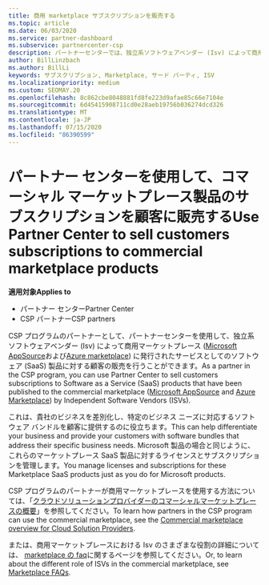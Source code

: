 ```yaml
---
title: 商用 marketplace サブスクリプションを販売する
ms.topic: article
ms.date: 06/03/2020
ms.service: partner-dashboard
ms.subservice: partnercenter-csp
description: パートナーセンターでは、独立系ソフトウェアベンダー (Isv) によって商用マーケットプレースに公開された SaaS 製品に対する顧客のサブスクリプションを販売する方法について説明します。
author: BillLinzbach
ms.author: BillLi
keywords: サブスクリプション, Marketplace, サード パーティ, ISV
ms.localizationpriority: medium
ms.custom: SEOMAY.20
ms.openlocfilehash: 8c862cbe8048881fd8fe223d9afae85c66e7104e
ms.sourcegitcommit: 6d45415908711cd0e28aeb19756b036274dcd326
ms.translationtype: MT
ms.contentlocale: ja-JP
ms.lasthandoff: 07/15/2020
ms.locfileid: "86390599"
---
```

# <a name="use-partner-center-to-sell-customers-subscriptions-to-commercial-marketplace-products"></a><span data-ttu-id="dc834-104">パートナー センターを使用して、コマーシャル マーケットプレース製品のサブスクリプションを顧客に販売する</span><span class="sxs-lookup"><span data-stu-id="dc834-104">Use Partner Center to sell customers subscriptions to commercial marketplace products</span></span>

<span data-ttu-id="dc834-105">**適用対象**</span><span class="sxs-lookup"><span data-stu-id="dc834-105">**Applies to**</span></span>

- <span data-ttu-id="dc834-106">パートナー センター</span><span class="sxs-lookup"><span data-stu-id="dc834-106">Partner Center</span></span>
- <span data-ttu-id="dc834-107">CSP パートナー</span><span class="sxs-lookup"><span data-stu-id="dc834-107">CSP partners</span></span>

<span data-ttu-id="dc834-108">CSP プログラムのパートナーとして、パートナーセンターを使用して、独立系ソフトウェアベンダー (Isv) によって商用マーケットプレース ([Microsoft AppSource](https://appsource.microsoft.com/)および[Azure marketplace](https://azuremarketplace.microsoft.com/)) に発行されたサービスとしてのソフトウェア (SaaS) 製品に対する顧客の販売を行うことができます。</span><span class="sxs-lookup"><span data-stu-id="dc834-108">As a partner in the CSP program, you can use Partner Center to sell customers subscriptions to Software as a Service (SaaS) products that have been published to the commercial marketplace ([Microsoft AppSource](https://appsource.microsoft.com/) and [Azure Marketplace](https://azuremarketplace.microsoft.com/)) by Independent Software Vendors (ISVs).</span></span>

<span data-ttu-id="dc834-109">これは、貴社のビジネスを差別化し、特定のビジネス ニーズに対応するソフトウェア バンドルを顧客に提供するのに役立ちます。</span><span class="sxs-lookup"><span data-stu-id="dc834-109">This can help differentiate your business and provide your customers with software bundles that address their specific business needs.</span></span> <span data-ttu-id="dc834-110">Microsoft 製品の場合と同じように、これらのマーケットプレース SaaS 製品に対するライセンスとサブスクリプションを管理します。</span><span class="sxs-lookup"><span data-stu-id="dc834-110">You manage licenses and subscriptions for these Marketplace SaaS products just as you do for Microsoft products.</span></span>

<span data-ttu-id="dc834-111">CSP プログラムのパートナーが商用マーケットプレースを使用する方法については、「[クラウドソリューションプロバイダーのコマーシャルマーケットプレースの概要](csp-commercial-marketplace-overview.md)」を参照してください。</span><span class="sxs-lookup"><span data-stu-id="dc834-111">To learn how partners in the CSP program can use the commercial marketplace, see the [Commercial marketplace overview for Cloud Solution Providers](csp-commercial-marketplace-overview.md).</span></span>

<span data-ttu-id="dc834-112">または、商用マーケットプレースにおける Isv のさまざまな役割の詳細については、 [marketplace の faq](https://docs.microsoft.com/azure/marketplace/marketplace-faq-publisher-guide)に関するページを参照してください。</span><span class="sxs-lookup"><span data-stu-id="dc834-112">Or, to learn about the different role of ISVs in the commercial marketplace, see [Marketplace FAQs](https://docs.microsoft.com/azure/marketplace/marketplace-faq-publisher-guide).</span></span>
